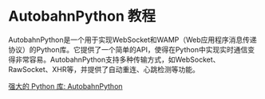 # AutobahnPython 教程

<show-structure depth="3"/>

AutobahnPython是一个用于实现WebSocket和WAMP（Web应用程序消息传递协议）的Python库。它提供了一个简单的API，使得在Python中实现实时通信变得非常容易。AutobahnPython支持多种传输方式，如WebSocket、RawSocket、XHR等，并提供了自动重连、心跳检测等功能。

<seealso>
<category ref="ref_docs">
    <a href="https://mp.weixin.qq.com/s/fgCW14jk8YltH0SX11pUUw">强大的 Python 库: AutobahnPython</a>
</category>
<category ref="ref_github">
</category>
<category ref="ref_issues">
</category>
<category ref="ref_hf">
</category>
<category ref="ref_ms">
</category>
</seealso>


